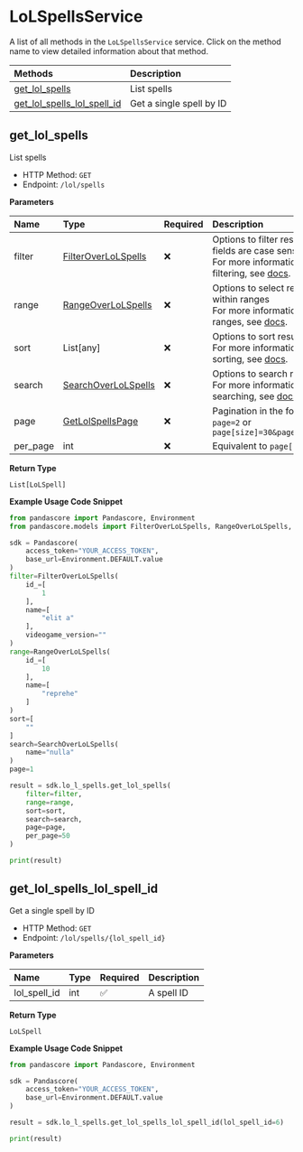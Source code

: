 # LoLSpellsService

A list of all methods in the `LoLSpellsService` service. Click on the method name to view detailed information about that method.

| Methods                                                     | Description              |
| :---------------------------------------------------------- | :----------------------- |
| [get_lol_spells](#get_lol_spells)                           | List spells              |
| [get_lol_spells_lol_spell_id](#get_lol_spells_lol_spell_id) | Get a single spell by ID |

## get_lol_spells

List spells

- HTTP Method: `GET`
- Endpoint: `/lol/spells`

**Parameters**

| Name     | Type                                                    | Required | Description                                                                                                                                         |
| :------- | :------------------------------------------------------ | :------- | :-------------------------------------------------------------------------------------------------------------------------------------------------- |
| filter   | [FilterOverLoLSpells](../models/FilterOverLoLSpells.md) | ❌       | Options to filter results. String fields are case sensitive <br/>For more information on filtering, see [docs](/docs/filtering-and-sorting#filter). |
| range    | [RangeOverLoLSpells](../models/RangeOverLoLSpells.md)   | ❌       | Options to select results within ranges <br/>For more information on ranges, see [docs](/docs/filtering-and-sorting#range).                         |
| sort     | List[any]                                               | ❌       | Options to sort results <br/>For more information on sorting, see [docs](/docs/filtering-and-sorting#sort).                                         |
| search   | [SearchOverLoLSpells](../models/SearchOverLoLSpells.md) | ❌       | Options to search results <br/>For more information on searching, see [docs](/docs/filtering-and-sorting#search).                                   |
| page     | [GetLolSpellsPage](../models/GetLolSpellsPage.md)       | ❌       | Pagination in the form of `page=2` or `page[size]=30&page[number]=2`                                                                                |
| per_page | int                                                     | ❌       | Equivalent to `page[size]`                                                                                                                          |

**Return Type**

`List[LoLSpell]`

**Example Usage Code Snippet**

```python
from pandascore import Pandascore, Environment
from pandascore.models import FilterOverLoLSpells, RangeOverLoLSpells, SearchOverLoLSpells

sdk = Pandascore(
    access_token="YOUR_ACCESS_TOKEN",
    base_url=Environment.DEFAULT.value
)
filter=FilterOverLoLSpells(
    id_=[
        1
    ],
    name=[
        "elit a"
    ],
    videogame_version=""
)
range=RangeOverLoLSpells(
    id_=[
        10
    ],
    name=[
        "reprehe"
    ]
)
sort=[
    ""
]
search=SearchOverLoLSpells(
    name="nulla"
)
page=1

result = sdk.lo_l_spells.get_lol_spells(
    filter=filter,
    range=range,
    sort=sort,
    search=search,
    page=page,
    per_page=50
)

print(result)
```

## get_lol_spells_lol_spell_id

Get a single spell by ID

- HTTP Method: `GET`
- Endpoint: `/lol/spells/{lol_spell_id}`

**Parameters**

| Name         | Type | Required | Description |
| :----------- | :--- | :------- | :---------- |
| lol_spell_id | int  | ✅       | A spell ID  |

**Return Type**

`LoLSpell`

**Example Usage Code Snippet**

```python
from pandascore import Pandascore, Environment

sdk = Pandascore(
    access_token="YOUR_ACCESS_TOKEN",
    base_url=Environment.DEFAULT.value
)

result = sdk.lo_l_spells.get_lol_spells_lol_spell_id(lol_spell_id=6)

print(result)
```

<!-- This file was generated by liblab | https://liblab.com/ -->
